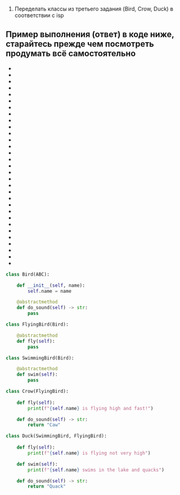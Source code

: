 1. Переделать классы из третьего задания (Bird, Crow, Duck) в соответствии с isp

Пример выполнения (ответ) в коде ниже, старайтесь прежде чем посмотреть продумать всё самостоятельно
-
-
-
-
-
-
-
-
-
-
-
-
-
-
-
-
-
-
-
-
-
-
-
-
-
-
-
-
-
-
-
-
```python
class Bird(ABC):

    def __init__(self, name):
        self.name = name

    @abstractmethod
    def do_sound(self) -> str:
        pass

class FlyingBird(Bird):

    @abstractmethod
    def fly(self):
        pass

class SwimmingBird(Bird):

    @abstractmethod
    def swim(self):
        pass

class Crow(FlyingBird):
   
    def fly(self):
        print(f"{self.name} is flying high and fast!")

    def do_sound(self) -> str:
        return "Caw"

class Duck(SwimmingBird, FlyingBird):
   
    def fly(self):
        print(f"{self.name} is flying not very high")

    def swim(self):
        print(f"{self.name} swims in the lake and quacks")

    def do_sound(self) -> str:
        return "Quack"
```